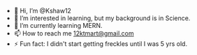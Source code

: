 - 👋 Hi, I’m @Kshaw12
- 👀 I’m interested in learning, but my background is in Science.
- 🌱 I’m currently learning MERN.
- 📫 How to reach me 12ktmart@gmail.com
- ⚡ Fun fact: I didn't start getting freckles until I was 5 yrs old.

<!---
Kshaw12/Kshaw12 is a ✨ special ✨ repository because its `README.md` (this file) appears on your GitHub profile.
You can click the Preview link to take a look at your changes.
--->
